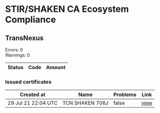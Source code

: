 # STIR/SHAKEN CA Ecosystem Compliance

## TransNexus

Errors: 0\
Warnings: 0

| Status | Code | Amount |
|--------|------|--------|

### Issued certificates

| Created at | Name | Problems | Link |
|------------|------|----------|------|
| 29 Jul 21 22:04 UTC | TCN SHAKEN 706J | false | [view](314340da9783d71524f1a0ca949956ebc808a842%2FREADME.md) |
